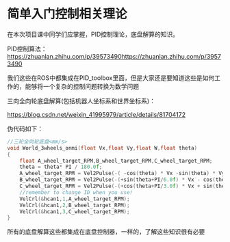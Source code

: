# 简单入门控制相关理论

在本次项目课中同学们应掌握，PID控制理论，底盘解算的知识。

PID控制算法：https://zhuanlan.zhihu.com/p/39573490https://zhuanlan.zhihu.com/p/39573490





我们这些在ROS中都集成在PID_toolbox里面，但是大家还是要知道这些是如何工作的，能够将一个复杂的控制问题转换为数学问题

三向全向轮底盘解算(包括机器人坐标系和世界坐标系)：

https://blog.csdn.net/weixin_41995979/article/details/81704172

伪代码如下：

```c
//三轮全向轮底盘<mm/s>
void World_3wheels_onmi(float Vx,float Vy,float W,float theta)
{
	float A_wheel_target_RPM,B_wheel_target_RPM,C_wheel_target_RPM;
	theta = theta* PI / 180.0f;
	A_wheel_target_RPM = Vel2Pulse(-( -cos(theta) * Vx -sin(theta) * Vy + Robot_R*W));
	B_wheel_target_RPM = Vel2Pulse(-(+sin(theta+PI/6.0f) * Vx - cos(theta+PI/6.0f) * Vy + Robot_R*W));
	C_wheel_target_RPM = Vel2Pulse(-(+cos(theta+PI/3.0f) * Vx + sin(theta+PI/3.0f) * Vy + Robot_R*W));
	//remember to change ID when you use!
	VelCrl(&hcan1,1,A_wheel_target_RPM);
	VelCrl(&hcan1,2,B_wheel_target_RPM);
	VelCrl(&hcan1,3,C_wheel_target_RPM);
}
```

所有的底盘解算这些都集成在底盘控制器，一样的，了解这些知识很有必要
